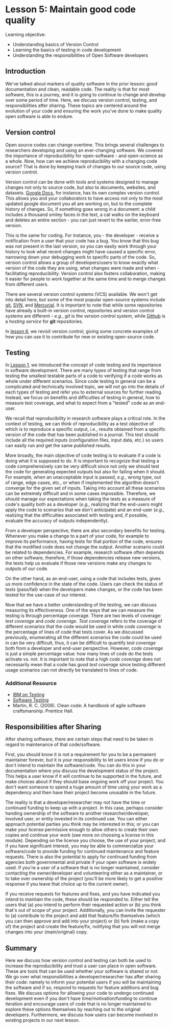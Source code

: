 # Lesson 5: Maintain good code quality

Learning objective:

- Understanding basics of Version Control
- Learning the basics of testing in code development
- Understanding the responsibilities of Open Software developers

## Introduction

We've talked about markers of quality software in the prior lesson: good documentation and clean, readable code. The reality is that for most software, this is a journey, and it is going to continue to change and develop over some period of time. Here, we discuss version control, testing, and responsibilities after sharing. These topics are centered around the evolution of your code and ensuring the work you've done to make quality open software is able to endure.

## Version control

Open source codes can change overtime. This brings several challenges to researchers developing and using an ever-changing software. We covered the importance of reproducibility for open-software - and open-science as a whole. Now, how can we achieve reproducibility with a changing code source? That is done by keeping track of changes to our source code, using version control.

Version control can be done with tools and systems designed to manage changes not only to source code, but also to documents, websites, and datasets. [Google Docs](docs.google.com), for instance, has its own complex version control. This allows you and your collaborators to have access not only to the most updated google document you all are working on, but to the complete history of changes. So, if something goes wrong in a document: a child includes a thousand smiley faces in the text, a cat walks on the keyboard and deletes an entire section - you can just revert to the earlier, error-free version.

This is the same for coding. For instance, you - the developer - receive a notification from a user that your code has a bug. You know that this bug was not present in the last version, so you can easily work through your history to look what recent changes might have caused a specific error, narrowing down your debugging work to specific parts of the code. So, version control allows a group of developers/users to know exactly what version of the code they are using, what changes were made and when - facilitating reproducibility. Version control also fosters collaboration, making it easier for people to work together at the same time and to merge changes from different users.

There are several version control systems (VCS) available. We won't get into detail here, but some of the most popular open-source systems include [git](link), [SVN](link), and [Mercurial](link). It is important to note that while some repositories have already a built-in version control, repositories and version control systems are different - *e.g.*, *git* is the *version control system*, while [Github](https://github.com) is a *hosting service* for **git** repositories.

In [lesson 6](link), we revisit version control, giving some concrete examples of how you can use it to contribute for new or existing open-source code.

## Testing

In [Lesson 1](link), we introduced the concept of code testing and its importance in software development. There are many types of testing that range from testing the smallest testable parts of a code to verifying if a code works as whole under different scenarios. Since code testing in general can be a complicated and technically involved topic, we will not go into the details of each types of testing and refer you to external sources for further reading. Instead, we focus on benefits and difficulties of testing in general, how to measure test coverage, and what to expect from a "tested" code as an end-user.

We recall that reproducibility in research software plays a critical role. In the context of testing, we can think of reproducibility as a test objective of which is to reproduce a specific output, *i.e.*, results obtained from a specific version of the code that has been published in a journal. This test should include all the required inputs (configuration files, input data, etc.) so users can easily run and get the same published results.

More broadly, the main objective of code testing is to evaluate if a code is doing what it is supposed to do. It is important to recognize that testing a code comprehensively can be very difficult since not only we should test the code for generating expected outputs but also for failing when it should. For example, when an unacceptable input is passed, *e.g.*, wrong type, out of range, edge cases, etc., or when if implemented the algorithm doesn't converge for the given set of inputs. Taking into account all these scenarios can be extremely difficult and in some cases impossible. Therefore, we should manage our expectations when taking the tests as a measure of code's quality both as a developer (*e.g.*, realizing that the end-users might apply the code to scenarios that we don't anticipate) and an end-user (*e.g.*, realizing that the difficulties associated with testing and, if possible, evaluate the accuracy of outputs independently).

From a developer perspective, there are also secondary benefits for testing. Whenever you make a change to a part of your code, for example to improve its performance, having tests for that portion of the code, ensures that the modified code does not change the output. Another scenario could be related to dependencies. For example, research software often depends on other software, therefore, if those dependencies release new versions, the tests help us evaluate if those new versions make any changes to outputs of our code.

On the other hand, as an end-user, using a code that includes tests, gives us more confidence in the state of the code. Users can check the status of tests (pass/fail) when the developers make changes, or the code has been tested for the use-case of our interest.

Now that we have a better understanding of the testing, we can discuss measuring its effectiveness. One of the ways that we can measure the testing is through percentage coverage. There are two levels of coverage: *test coverage* and *code coverage*. *Test coverage* refers to the coverage of different scenarios that the code would be used in while *code coverage* is the percentage of lines of code that tests cover. As we discussed previously, enumerating all the different scenarios the code could be used in can be very difficult, thus, it can be difficult to quantify *test coverage* both from a developer and end-user perspective. However, *code coverage* is just a simple percentage value: how many lines of code do the tests activate vs. not. It is important to note that a high *code coverage* does not necessarily mean that a code has good *test coverage* since testing different usage scenarios can not directly be translated to lines of code.

### Additional Resource

- [IBM on Testing](https://www.ibm.com/topics/software-testing)
- [Software Testing](https://www.softwaretestinghelp.com/types-of-software-testing/)
- Martin, R. C. (2008). Clean code: A handbook of agile software craftsmanship. Prentice Hall.

## Responsibilities after Sharing

After sharing software, there are certain steps that need to be taken in regard to maintenance of that code/software.

First, you should know it is not a requirement for you to be a permanent maintainer forever, but it is your responsibility to let users know if you do or don't intend to maintain the software/code. You can do this in your documentation where you discuss the development status of the project. This helps a user know if it will continue to be supported in the future, and make choices about if they should base ongoing work off your project. You don't want someone to spend a huge amount of time using your work as a dependency and then have their project become unusable in the future.

The reality is that a developer/researcher may not have the time or continued funding to keep up with a project. In this case, perhaps consider handing ownership of the software to another researcher/developer, involved user, or entity invested in its continued use. You can either approach potential parties you think may be interested in this; or you can make your license permissive enough to allow others to create their own copies and continue your work (see more on choosing a license in this module). Depending on the license you choose, the use of your project, and if you have significant interest, you may be able to commercialize your software/code to provide funding for continued maintenance and feature requests. There is also the potential to apply for continued funding from agencies both governmental and private if your open software is widely used. If you're a user of a software that is no longer maintained, consider contacting the owner/developer and volunteering either as a maintainer, or to take over ownership of the project (you'll be more likely to get a positive response if you leave that choice up to the current owner).

If you receive requests for features and fixes, and you have indicated you intend to maintain the code, these should be responded to. Either tell the users that (a) you intend to perform their requested action or (b) you think that's out of scope of your project. Additionally, you can invite the requester to (a) contribute to the project and add that feature/fix themselves (which you can then approve and add into your project) or (b) fork (make a copy of) the project and create the feature/fix, notifying that you will not merge changes into your (main/original) copy.

## Summary

Here we discuss how version control and testing can both be used to increase the reproducibility and trust a user can place in open software. These are tools that can be used whether your software is shared or not. We go over what responsibilities a developer/researcher has after sharing their code: namely to inform your potential users if you will be maintaining the software and if so, respond to requests for feature additions and bug fixes. We discuss options for allowing your code to undergo continued development even if you don't have time/motivation/funding to continue iteration and encourage users of code that is no longer maintained to explore these options themselves by reaching out to the original developers. Furthermore, we discuss how users can become involved in existing projects in our next lesson.
